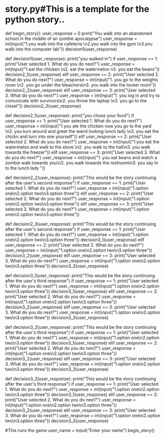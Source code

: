 # story.py#This is a template for the python story..
def begin_story():
	user_response = 0
	print("You walk into an abandoned school in the middle of an zombie apocalypse")
	user_response = int(input("1.you walk into the cafeteria \n2.you walk into the gym \n3.you walk  into the computer lab"))
	decision1(user_response)
	
def decision1(user_response):
	print("you walked in")
	if user_response == 1:
		print("User selected 1. What do you do next?")
		user_response = int(input("1.eat the chicken \n2. eat the watermelon n3. you eat the beans"))
		decision2_1(user_response)
	elif user_response == 2:
		print("User selected 2. What do you do next?")
		user_response = int(input("1. you go to the weights room \n2. you go under the bleachers\n3. you walk into the locker room"))
		decision2_2(user_response)
	elif user_response == 3:
		print("User selected 3. What do you do next?")
		user_response = int(input("1. you log in and try to comunicate with survivors\n2. you throw the laptop \n3. you go to the closet"))
		decision2_3(user_response)
	
def decision2_1(user_response):
	print("you chose your food")
	if user_response == 1:
		print("User selected 1. What do you do next?")
		user_response = int(input("1.you ate the chicken now you go to the yard \n2. you turn around and greet the wierd looking lunch lady \n3. you eat the chickn and turn into one yourself"))
	elif user_response == 2:
		print("User selected 2. What do you do next?")
		user_response = int(input("1.you eat the watermelon and walk to the stove \n2. you walk to the hall\n3. you walk towards the freezer"))
	elif user_response == 3:
		print("User selected 3. What do you do next?")
		user_response = int(input("1. you eat beans and watch a zombie walk towards you\n2. you walk towards the restroom\n3. you say hi to the lunch lady "))

def decision2_2(user_response):
	print("This would be the story continuing after the user's second response")
	if user_response == 1:
		print("User selected 1. What do you do next?")
		user_response = int(input("1.option one\n2.option two\n3.option three"))
	elif user_response == 2:
		print("User selected 2. What do you do next?")
		user_response = int(input("1.option one\n2.option two\n3.option three"))
	elif user_response == 3:
		print("User selected 3. What do you do next?")
		user_response = int(input("1.option one\n2.option two\n3.option three"))

def decision2_3(user_response):
	print("This would be the story continuing after the user's second response")
	if user_response == 1:
		print("User selected 1. What do you do next?")
		user_response = int(input("1.option one\n2.option two\n3.option three"))
		decision3_1(user_response)
	elif user_response == 2:
		print("User selected 2. What do you do next?")
		user_response = int(input("1.option one\n2.option two\n3.option three"))
		decision3_2(user_response)
	elif user_response == 3:
		print("User selected 3. What do you do next?")
		user_response = int(input("1.option one\n2.option two\n3.option three"))
		decision3_3(user_response)
		
def decision3_1(user_response):
  print("This would be the story continuing after the user's third response")
  if user_response == 1:
    print("User selected 1. What do you do next?")
    user_response = int(input("1.option one\n2.option two\n3.option three"))
    decision3_1(user_response)
  elif user_response == 2:
    print("User selected 2. What do you do next?")
    user_response = int(input("1.option one\n2.option two\n3.option three"))
    decision3_2(user_response)
  elif user_response == 3:
    print("User selected 3. What do you do next?")
    user_response = int(input("1.option one\n2.option two\n3.option three"))
    decision3_3(user_response)

def decision3_2(user_response):
  print("This would be the story continuing after the user's third response")
  if user_response == 1:
    print("User selected 1. What do you do next?")
    user_response = int(input("1.option one\n2.option two\n3.option three"))
    decision3_1(user_response)
  elif user_response == 2:
    print("User selected 2. What do you do next?")
    user_response = int(input("1.option one\n2.option two\n3.option three"))
    decision3_2(user_response)
  elif user_response == 3:
    print("User selected 3. What do you do next?")
    user_response = int(input("1.option one\n2.option two\n3.option three"))
    decision3_3(user_response)
    
def decision3_3(user_response):
  print("This would be the story continuing after the user's third response")
  if user_response == 1:
    print("User selected 1. What do you do next?")
    user_response = int(input("1.option one\n2.option two\n3.option three"))
    decision3_1(user_response)
  elif user_response == 2:
    print("User selected 2. What do you do next?")
    user_response = int(input("1.option one\n2.option two\n3.option three"))
    decision3_2(user_response)
  elif user_response == 3:
    print("User selected 3. What do you do next?")
    user_response = int(input("1.option one\n2.option two\n3.option three"))
    decision3_3(user_response)
	
#This runs the game
user_name = input("Enter your name")
begin_story()
